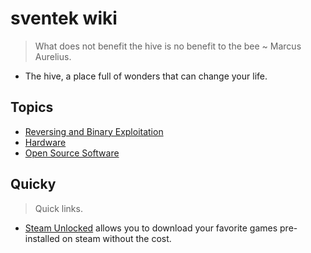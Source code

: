 # sventek wiki

> What does not benefit the hive is no benefit to the bee ~ Marcus Aurelius.

- The hive, a place full of wonders that can change your life.

## Topics

- [Reversing and Binary Exploitation](./wiki/reversing.md)
- [Hardware](./wiki/hardware.md)
- [Open Source Software](./wiki/OSS.md)

## Quicky

> Quick links.

- [Steam Unlocked](https://steamunlocked.net/) allows you to download your favorite games pre-installed on steam without the cost.
